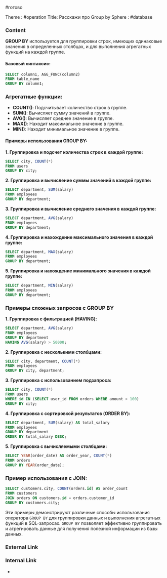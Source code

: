 #готово 

Theme : #operation
Title: Расскажи про Group by
Sphere : #database

### Content

**GROUP BY** используется для группировки строк, имеющих одинаковые значения в определенных столбцах, и для выполнения агрегатных функций на каждой группе.

#### Базовый синтаксис:

```sql
SELECT column1, AGG_FUNC(column2)
FROM table_name
GROUP BY column1;
```

### Агрегатные функции:

- **COUNT()**: Подсчитывает количество строк в группе.
- **SUM()**: Вычисляет сумму значений в группе.
- **AVG()**: Вычисляет среднее значение в группе.
- **MAX()**: Находит максимальное значение в группе.
- **MIN()**: Находит минимальное значение в группе.

#### Примеры использования GROUP BY:

**1. Группировка и подсчет количества строк в каждой группе:**

```sql
SELECT city, COUNT(*)
FROM users
GROUP BY city;
```

**2. Группировка и вычисление суммы значений в каждой группе:**

```sql
SELECT department, SUM(salary)
FROM employees
GROUP BY department;
```

**3. Группировка и вычисление среднего значения в каждой группе:**

```sql
SELECT department, AVG(salary)
FROM employees
GROUP BY department;
```

**4. Группировка и нахождение максимального значения в каждой группе:**

```sql
SELECT department, MAX(salary)
FROM employees
GROUP BY department;
```

**5. Группировка и нахождение минимального значения в каждой группе:**

```sql
SELECT department, MIN(salary)
FROM employees
GROUP BY department;
```

### Примеры сложных запросов с GROUP BY

**1. Группировка с фильтрацией (HAVING):**

```sql
SELECT department, AVG(salary)
FROM employees
GROUP BY department
HAVING AVG(salary) > 50000;
```

**2. Группировка с несколькими столбцами:**

```sql
SELECT city, department, COUNT(*)
FROM employees
GROUP BY city, department;
```

**3. Группировка с использованием подзапроса:**

```sql
SELECT city, COUNT(*)
FROM users
WHERE id IN (SELECT user_id FROM orders WHERE amount > 100)
GROUP BY city;
```

**4. Группировка с сортировкой результатов (ORDER BY):**

```sql
SELECT department, SUM(salary) AS total_salary
FROM employees
GROUP BY department
ORDER BY total_salary DESC;
```

**5. Группировка с вычисляемыми столбцами:**

```sql
SELECT YEAR(order_date) AS order_year, COUNT(*)
FROM orders
GROUP BY YEAR(order_date);
```

### Пример использования с JOIN:

```sql
SELECT customers.city, COUNT(orders.id) AS order_count
FROM customers
JOIN orders ON customers.id = orders.customer_id
GROUP BY customers.city;
```

Эти примеры демонстрируют различные способы использования оператора `GROUP BY` для группировки данных и выполнения агрегатных функций в SQL-запросах. `GROUP BY` позволяет эффективно группировать и агрегировать данные для получения полезной информации из базы данных.
### External Link



### Internal Link

- 